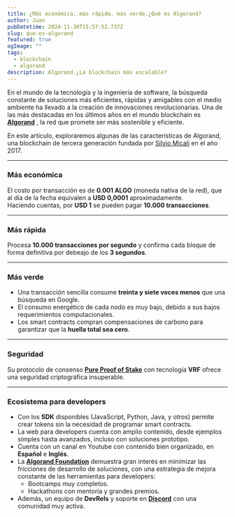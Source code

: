 ```yaml
---
title: ¿Más económica, más rápida, más verde.¿Qué es Algorand?
author: Juan
pubDatetime: 2024-11-30T15:57:52.737Z
slug: que-es-algorand
featured: true
ogImage: ""
tags:
  - blockchain
  - algorand
description: Algorand.¿La blockchain más escalable?
---
```


En el mundo de la tecnología y la ingeniería de software, la búsqueda constante de soluciones más eficientes, rápidas y amigables con el medio ambiente ha llevado a la creación de innovaciones revolucionarias. Una de las más destacadas en los últimos años en el mundo blockchain es <a href="https://algorandtechnologies.com/" target="_blank" title="Algorand">**Algorand**</a> , la red que promete ser más sostenible y eficiente.

En este artículo, exploraremos algunas de las características de Algorand, una blockchain de tercera generación fundada por <a href="https://es.m.wikipedia.org/wiki/Silvio_Micali" target="_blank" title="Silvio Micali">Silvio Micali</a> en el año 2017.

---

### Más económica

El costo por transacción es de **0.001 ALGO** (moneda nativa de la red), que al día de la fecha equivalen a **USD 0,0001** aproximadamente.  
Haciendo cuentas, por **USD 1** se pueden pagar **10.000 transacciones**.

---

### Más rápida

Procesa **10.000 transacciones por segundo** y confirma cada bloque de forma definitiva por debeajo de los **3 segundos**.

---

### Más verde

- Una transacción sencilla consume **treinta y siete veces menos** que una búsqueda en Google.
- El consumo energético de cada nodo es muy bajo, debido a sus bajos requerimientos computacionales.
- Los smart contracts compran compensaciones de carbono para garantizar que la **huella total sea cero**.

---

### Seguridad

Su protocolo de consenso <a href="https://developer.algorand.org/docs/get-details/algorand_consensus/" target="_blank" title="Protocolo">**Pure Proof of Stake**</a> con tecnología **VRF** ofrece una seguridad criptográfica insuperable.

---

### Ecosistema para developers

- Con los **SDK** disponibles (JavaScript, Python, Java, y otros) permite crear tokens sin la necesidad de programar smart contracts.
- La web para developers cuenta con amplio contenido, desde ejemplos simples hasta avanzados, incluso con soluciones prototipo.
- Cuenta con un canal en Youtube con contenido bien organizado, en **Español** e **Inglés**.
- La <a href="https://algorand.co/" target="_blank" title="Algorand Foundation">**Algorand Foundation**</a> demuestra gran interés en minimizar las fricciones de desarrollo de soluciones, con una estrategia de mejora constante de las herramientas para developers:
  - Bootcamps muy completos.
  - Hackathons con mentoría y grandes premios.
- Además, un equipo de **DevRels** y soporte en <a href="https://discord.com/invite/algorand" target="_blank" title="Discord">**Discord**</a> con una comunidad muy activa.
